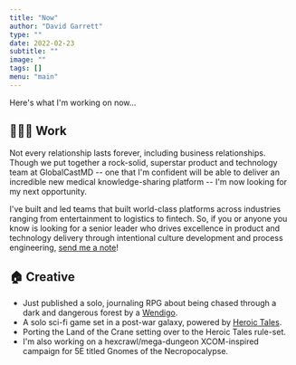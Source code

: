 ```yaml
---
title: "Now"
author: "David Garrett"
type: ""
date: 2022-02-23
subtitle: ""
image: ""
tags: []
menu: "main"
---
```


Here's what I'm working on now...

## 🧑🏽‍💻 Work

Not every relationship lasts forever, including business relationships. Though we put together a rock-solid, superstar product and technology team at GlobalCastMD -- one that I'm confident will be able to deliver an incredible new medical knowledge-sharing platform -- I'm now looking for my next opportunity.

I've built and led teams that built world-class platforms across industries ranging from entertainment to logistics to fintech. So, if you or anyone you know is looking for a senior leader who drives excellence in product and technology delivery through intentional culture development and process engineering, [send me a note](mailto:carpedavid@gmail.com)!

## 🏠 Creative

* Just published a solo, journaling RPG about being chased through a dark and dangerous forest by a [Wendigo](https://www.heroictalesrpg.com/wendigo).
* A solo sci-fi game set in a post-war galaxy, powered by [Heroic Tales](https://heroictalesrpg.com).
* Porting the Land of the Crane setting over to the Heroic Tales rule-set.
* I'm also working on a hexcrawl/mega-dungeon XCOM-inspired campaign for 5E titled Gnomes of the Necropocalypse.
